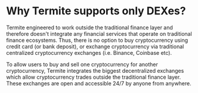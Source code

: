 # Why Termite supports only DEXes?

Termite engineered to work outside the traditional finance layer and therefore doesn't integrate any financial services that operate on traditional finance ecosystems. Thus, there is no option to buy cryptocurrency using credit card (or bank deposit), or exchange cryptocurrency via traditional centralized cryptocurrency exchanges (i.e. Binance, Coinbase etc).

To allow users to buy and sell one cryptocurrency for another cryptocurrency, Termite integrates the biggest decentralized exchanges which allow cryptocurrency trades outside the traditional finance layer. These exchanges are open and accessible 24/7 by anyone from anywhere.


